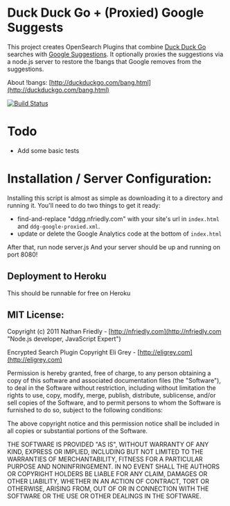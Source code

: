 # Duck Duck Go + (Proxied) Google Suggests

This project creates OpenSearch Plugins that combine [Duck Duck Go](http://duckduckgo.com/) searches with [Google Suggestions](http://www.google.com/support/websearch/bin/answer.py?hl=en&answer=106230). It optionally proxies the suggestions via a node.js server to restore the !bangs that Google removes from the suggestions.

About !bangs: [http://duckduckgo.com/bang.html](http://duckduckgo.com/bang.html)

[![Build Status](https://travis-ci.org/nfriedly/node-bang-suggest.png?branch=master)](https://travis-ci.org/nfriedly/node-bang-suggest)

# Todo
* Add some basic tests

# Installation / Server Configuration:

Installing this script is almost as simple as downloading it to a directory and running it. You'll need to do two things to get it ready:

* find-and-replace "ddgg.nfriedly.com" with your site's url in `index.html` and `ddg-google-proxied.xml`.
* update or delete the Google Analytics code at the bottom of `index.html`

After that, run 
    node server.js
And your server should be up and running on port 8080!

## Deployment to Heroku

This should be runnable for free on Heroku



## MIT License:

Copyright (c) 2011 Nathan Friedly - [http://nfriedly.com](http://nfriedly.com "Node.js developer, JavaScript Expert")

Encrypted Search Plugin Copyright Eli Grey - [http://eligrey.com](http://eligrey.com)

Permission is hereby granted, free of charge, to any person obtaining a copy
of this software and associated documentation files (the "Software"), to deal
in the Software without restriction, including without limitation the rights
to use, copy, modify, merge, publish, distribute, sublicense, and/or sell
copies of the Software, and to permit persons to whom the Software is
furnished to do so, subject to the following conditions:

The above copyright notice and this permission notice shall be included in
all copies or substantial portions of the Software.

THE SOFTWARE IS PROVIDED "AS IS", WITHOUT WARRANTY OF ANY KIND, EXPRESS OR
IMPLIED, INCLUDING BUT NOT LIMITED TO THE WARRANTIES OF MERCHANTABILITY,
FITNESS FOR A PARTICULAR PURPOSE AND NONINFRINGEMENT. IN NO EVENT SHALL THE
AUTHORS OR COPYRIGHT HOLDERS BE LIABLE FOR ANY CLAIM, DAMAGES OR OTHER
LIABILITY, WHETHER IN AN ACTION OF CONTRACT, TORT OR OTHERWISE, ARISING FROM,
OUT OF OR IN CONNECTION WITH THE SOFTWARE OR THE USE OR OTHER DEALINGS IN
THE SOFTWARE.
